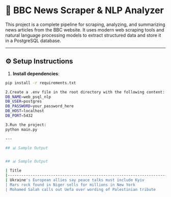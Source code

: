 # 📰 BBC News Scraper & NLP Analyzer

This project is a complete pipeline for scraping, analyzing, and summarizing news articles from the BBC website. It uses modern web scraping tools and natural language processing models to extract structured data and store it in a PostgreSQL database.

---

## ⚙️ Setup Instructions

1. **Install dependencies**:

```bash
pip install -r requirements.txt

2.Create a .env file in the root directory with the following content:
DB_NAME=web_psql_nlp
DB_USER=postgres
DB_PASSWORD=your_password_here
DB_HOST=localhost
DB_PORT=5432

3.Run the project:
python main.py

---

## 📊 Sample Output


## 📊 Sample Output

| Title                                                                 | Link                                                              | Keywords                                             | Category                | Summary                                                   |
|-----------------------------------------------------------------------|-------------------------------------------------------------------|------------------------------------------------------|-------------------------|------------------------------------------------------------|
| Ukraine's European allies say peace talks must include Kyiv          | [Link](https://www.bbc.com/news/articles/c0e9py7e28xo)            | Ukraine, peace talks, Kyiv, allies, European         | International Politics  | European allies have called for Ukraine to be included... |
| Mars rock found in Niger sells for millions in New York              | [Link](https://www.bbc.com/news/articles/cly3q635n4no)            | Mars rock, Niger, New York, Millions, Answers        | Science and Technology  | A large meteorite believed to be from Mars was sold...     |
| Mohamed Salah calls out Uefa over wording of Palestinian tribute     | [Link](https://www.bbc.com/sport/football/articles/ckgl6re9922o)  | Mohamed Salah, Uefa, Palestinian player, tribute     | Sports & Politics       | Mohamed Salah criticized UEFA for not mentioning...        |




